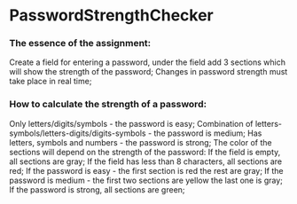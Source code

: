 # PasswordStrengthChecker

### The essence of the assignment:

Create a field for entering a password, under the field add 3 sections which will show the strength of the password;
Changes in password strength must take place in real time;

### How to calculate the strength of a password:

Only letters/digits/symbols - the password is easy;
Combination of letters-symbols/letters-digits/digits-symbols - the password is medium;
Has letters, symbols and numbers - the password is strong;
The color of the sections will depend on the strength of the password:
If the field is empty, all sections are gray;
If the field has less than 8 characters, all sections are red;
If the password is easy - the first section is red the rest are gray;
If the password is medium - the first two sections are yellow the last one is gray;
If the password is strong, all sections are green;

